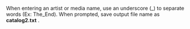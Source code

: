 When entering an artist or media name, use an underscore (_) to separate words (Ex: The_End).
When prompted, save output file name as **catalog2.txt** .
